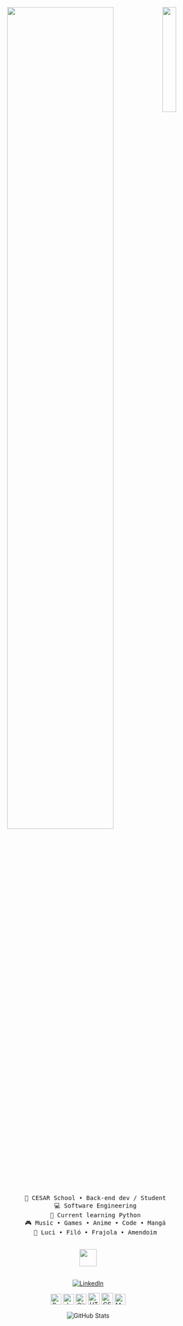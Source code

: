 <div align="center">
<img src="https://i.pinimg.com/474x/c2/c7/5c/c2c75c112c60c3b5dd891703ed12d466.jpg" width="25%" align="right" />
<img src="https://readme-typing-svg.demolab.com?font=Inconsolata&weight=500&size=50&duration=4000&pause=300&color=d50000&center=true&vCenter=true&multiline=true&repeat=false&random=false&width=1300&height=140&lines=Welcome+to+my+GitHub;" width="70%" />
<br><br>
<pre>
    💼 CESAR School • Back-end dev / Student
    💻 Software Engineering
    📖 Current learning Python
    🎮 Music • Games • Anime • Code • Mangá
    🐾 Luci • Filó • Frajola • Amendoim
</pre>

<br>
<img src="https://img.icons8.com/?size=512&id=y8q66v6ExjBy&format=png" height="40" />
<br><br>
    
[![LinkedIn](https://img.shields.io/badge/LinkedIn-%230077B5.svg?logo=linkedin&logoColor=white)](http://linkedin.com/in/kayky-dias-oliveira)

<a href="https://www.python.org/" title="Python"><img src="https://github.com/get-icon/geticon/raw/master/icons/python.svg" alt="Python" width="25px" height="25px"></a>
<a href=" https://developer.mozilla.org/en-US/docs/Web/JavaScript" title="JavaScript"><img src="https://github.com/get-icon/geticon/raw/master/icons/javascript.svg" alt="JavaScript" width="25px" height="25px"></a>
<a href=" https://git-scm.com/" title="Git"><img src="https://github.com/get-icon/geticon/raw/master/icons/git-icon.svg" alt="Git" width="25px" height="25px"></a>
<a href="https://www.w3.org/TR/html5/" title="HTML5"><img src="https://github.com/get-icon/geticon/raw/master/icons/html-5.svg" alt="HTML5" width="27px" height="27px"></a>
<a href="https://www.w3.org/TR/CSS/" title="CSS3"><img src="https://github.com/get-icon/geticon/raw/master/icons/css-3.svg" alt="CSS3" width="27px" height="27px"></a>
<a href="https://dev.mysql.com/" title="MySQL"><img src="https://github.com/get-icon/geticon/raw/master/icons/mysql.svg" alt="MySQL" width="25px" height="25px"></a>

![GitHub Stats](https://github-readme-stats.vercel.app/api?username=kaykyDias04&theme=transparent&bg_color=000&border_color=30A3DC&show_icons=true&icon_color=30A3DC&title_color=E94D5F&text_color=FFF)
    
</div>

